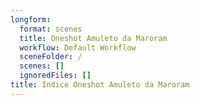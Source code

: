 ```yaml
---
longform:
  format: scenes
  title: Oneshot Amuleto da Maroram
  workflow: Default Workflow
  sceneFolder: /
  scenes: []
  ignoredFiles: []
title: Indice Oneshot Amuleto da Maroram
---
```

